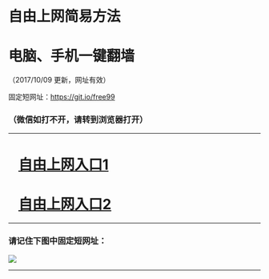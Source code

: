 ﻿# 自由上网简易方法

# 电脑、手机一键翻墙

（2017/10/09 更新，网址有效）

固定短网址：https://git.io/free99

### （微信如打不开，请转到浏览器打开）


***





# &nbsp;&nbsp; <a href="http://ft239694370.fwq-tz-1001.info/fwqtz01.html?t=100900128407 " target="_blank">自由上网入口1</a>
# &nbsp;&nbsp; <a href="http://ft1813017049.fwq-tz-1002.info/fwqtz02.html?t=1009001420 " target="_blank">自由上网入口2</a>
***

### 请记住下图中固定短网址：

<img src="https://s3-us-west-2.amazonaws.com/fwq-1001/yjfq-20170905okok.png" /> 


***

